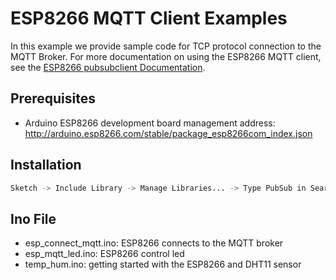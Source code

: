 # ESP8266 MQTT Client Examples
In this example we provide sample code for TCP protocol connection to the MQTT Broker.
For more documentation on using the ESP8266 MQTT client, see the [ESP8266 pubsubclient Documentation](https://pubsubclient.knolleary.net/).

## Prerequisites
* Arduino ESP8266 development board management address: http://arduino.esp8266.com/stable/package_esp8266com_index.json


## Installation
```bash
Sketch -> Include Library -> Manage Libraries... -> Type PubSub in Search field -> Install
```

## Ino File
* esp_connect_mqtt.ino: ESP8266 connects to the MQTT broker
* esp_mqtt_led.ino: ESP8266 control led
* temp_hum.ino: getting started with the ESP8266 and DHT11 sensor 
